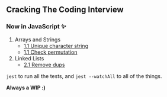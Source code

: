 ## Cracking The Coding Interview

### Now in JavaScript ✨

1. Arrays and Strings
    - [1.1 Unique character string](ch1.strings-arrays/1.1.js)
    - [1.1 Check permutation](ch1.strings-arrays/1.2.js)
1. Linked Lists
    - [2.1 Remove dups](ch2.linked-lists/2.1.js)


`jest` to run all the tests, and `jest --watchAll` to all of the things.

**Always a WIP :)**